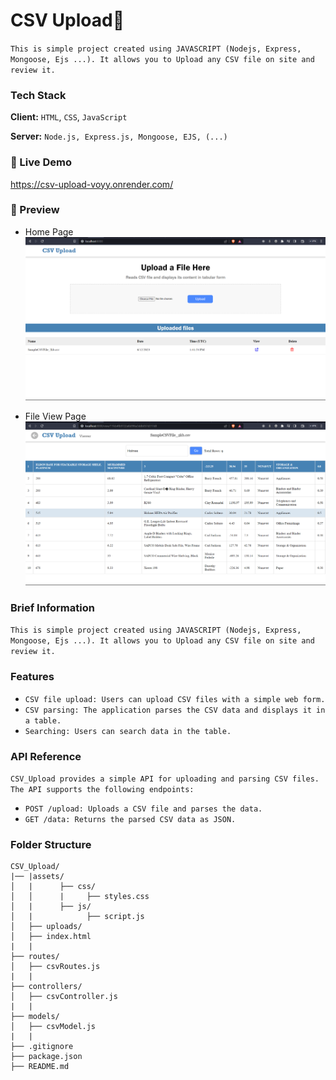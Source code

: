 
# CSV Upload📄

`This is simple project created using JAVASCRIPT (Nodejs, Express, Mongoose, Ejs ...). It allows you to Upload any CSV file on site and review it.`




### Tech Stack

**Client:** `HTML`, `CSS`, `JavaScript`

**Server:** `Node.js, Express.js, Mongoose, EJS, (...)`


### 🔗 Live Demo
https://csv-upload-voyy.onrender.com/




### 📸 Preview
- Home Page
![PC Preview](https://github.com/nitishkumar31/csv-upload/blob/main/assets/demo/home.png?raw=true)

- File View Page
![PC Preview](https://github.com/nitishkumar31/csv-upload/blob/main/assets/demo/viewFile.png?raw=true)



### Brief Information
`This is simple project created using JAVASCRIPT (Nodejs, Express, Mongoose, Ejs ...). It allows you to Upload any CSV file on site and review it.`

### Features
* `CSV file upload: Users can upload CSV files with a simple web form.`
* `CSV parsing: The application parses the CSV data and displays it in a table.`
* `Searching: Users can search data in the table.`

### API Reference
`CSV_Upload provides a simple API for uploading and parsing CSV files. The API supports the following endpoints:`

* `POST /upload: Uploads a CSV file and parses the data.`
* `GET /data: Returns the parsed CSV data as JSON.`

### Folder Structure
```
CSV_Upload/
|── |assets/
│   |      ├── css/
│   │      |     ├── styles.css
│   |      ├── js/
│   |            ├── script.js
│   ├── uploads/
│   ├── index.html
|   |
├── routes/
│   ├── csvRoutes.js
|   |
├── controllers/
│   ├── csvController.js
|   |
├── models/
│   ├── csvModel.js
|   |
├── .gitignore
├── package.json
├── README.md
```
